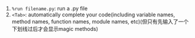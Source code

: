 1. `%run filename.py`: run a .py file 
2. `<Tab>`: automatically complete your code(including variable names, method names, function names, module names, etc)(但只有先输入了一个下划线过后才会显示magic methods)